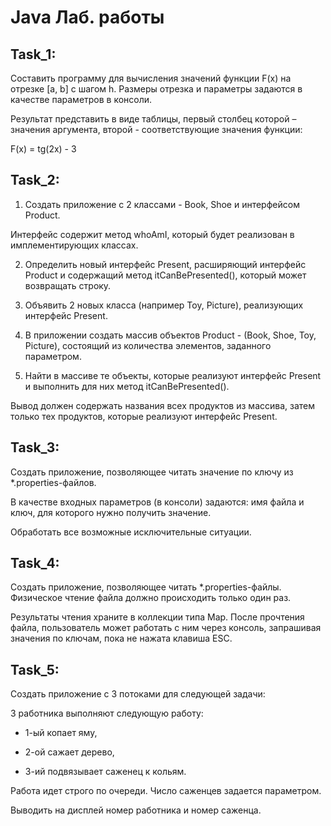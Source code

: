 # Java Лаб. работы

## Task_1:

Составить программу для вычисления значений функции F(x) на отрезке [а, b] с шагом h. Размеры отрезка и параметры задаются в качестве параметров в консоли.

Результат представить в виде таблицы, первый столбец которой – значения аргумента, второй - соответствующие значения функции:

F(x) = tg(2x) - 3

## Task_2:

1) Создать приложение с 2 классами - Book, Shoe и интерфейсом Product.

Интерфейс содержит метод whoAmI, который будет реализован в имплементирующих классах.

2) Определить новый интерфейс Present, расширяющий интерфейс Product и содержащий метод itCanBePresented(), который может возвращать строку.

3) Объявить 2 новых класса (например Toy, Picture), реализующих интерфейс Present.

4) В приложении создать массив объектов Product - (Book, Shoe, Toy, Picture), состоящий из количества элементов, заданного параметром.

5) Найти в массиве те объекты, которые реализуют интерфейс Present и выполнить для них метод itCanBePresented().

Вывод должен содержать названия всех продуктов из массива, затем только тех продуктов, которые реализуют интерфейс Present.

## Task_3:

Создать приложение, позволяющее читать значение по ключу из *.properties-файлов.

В качестве входных параметров (в консоли) задаются: имя файла и ключ, для которого нужно получить значение.

Обработать все возможные исключительные ситуации.

## Task_4:

Создать приложение, позволяющее читать *.properties-файлы. Физическое чтение файла должно происходить только один раз.

Результаты чтения храните в коллекции типа Map. После прочтения файла, пользователь может работать с ним через консоль, запрашивая значения по ключам, пока не нажата клавиша ESC.

## Task_5:

Создать приложение с 3 потоками для следующей задачи:

3 работника выполняют следующую работу:

- 1-ый копает яму,

- 2-ой сажает дерево,

- 3-ий подвязывает саженец к кольям.

Работа идет строго по очереди. Число саженцев задается параметром.

Выводить на дисплей номер работника и номер саженца.